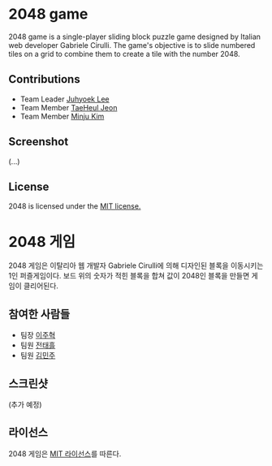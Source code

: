 # 2048 game

2048 game is a single-player sliding block puzzle game designed by Italian web developer Gabriele Cirulli. 
The game's objective is to slide numbered tiles on a grid to combine them to create a tile with the number 2048.

## Contributions

 - Team Leader [Juhyoek Lee](https://github.com/zero5two4) 
 - Team Member [TaeHeul Jeon](https://github.com/taeheuljeon)
 - Team Member [Minju Kim](https://github.com/min942773)

## Screenshot

(...)

## License

2048 is licensed under the [MIT license.](https://github.com/zero5two4/2019_Open_Source/blob/master/LICENSE)



# 2048 게임

2048 게임은 이탈리아 웹 개발자 Gabriele Cirulli에 의해 디자인된 블록을 이동시키는 1인 퍼즐게임이다.
보드 위의 숫자가 적힌 블록을 합쳐 값이 2048인 블록을 만들면 게임이 클리어된다.

## 참여한 사람들

 - 팀장 [이주혁](https://github.com/zero5two4)
 - 팀원 [전태흘](https://github.com/taeheuljeon)
 - 팀원 [김민주](https://github.com/min942773)

## 스크린샷

(추가 예정)

## 라이선스

2048 게임은  [MIT 라이선스](https://github.com/zero5two4/2019_Open_Source/blob/master/LICENSE)를 따른다.
